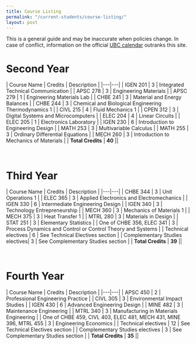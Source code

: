 ```yaml
---
title: Course Listing
permalink: "/current-students/course-listing/"
layout: post
---
```


This is a general guide and may be inaccurate when policies change. In case of conflict, information on the official [UBC calendar](http://www.calendar.ubc.ca/vancouver/courses.cfm) outranks this site.

# Second Year

| Course Name | Credits | Description |
|---|---|
| IGEN 201 | 3 | Integrated Technical Communication |
| APSC 278 | 3 | Engineering Materials |
| APSC 279 | 1 | Engineering Materials Lab |
| CHBE 241 | 3 | Material and Energy Balances |
| CHBE 244 | 3 | Chemical and Biological Engineering Thermodynamics 1 |
| CIVL 215 | 4 | Fluid Mechanics 1 |
| CPEN 312 | 3 | Digital Systems and Microcomputers |
| ELEC 204 | 4 | Linear Circuits |
| ELEC 205 | 1 | Electronics Laboratory |
| IGEN 230 | 6 | Introduction to Engineering Design |
| MATH 253 | 3 | Multivariable Calculus |
| MATH 255 | 3 | Ordinary Differential Equations |
| MECH 260 | 3 | Introduction to Mechanics of Materials |
| **Total Credits** | **40** ||

<br />

# Third Year

| Course Name | Credits | Description |
|---|---|
| CHBE 344 | 3 | Unit Operations 1 |
| ELEC 365 | 3 | Applied Electronics and Electromechanics |
| IGEN 330 | 6 | Intermediate Engineering Design |
| IGEN 340 | 3 | Technology Entrepreneurship |
| MECH 360 | 3 | Mechanics of Materials 1 |
| MECH 375 | 3 | Heat Transfer 1 |
| MTRL 280 | 3 | Materials in Design |
| STAT 251 | 3 | Elementary Statistics |
| One of CHBE 356, ELEC 341 | 3 | Process Dynamics and Control or Control Theory and Systems |
| Technical electives | 6 | See Technical Electives section |
| Complementary Studies electives| 3 | See Complementary Studies section |
| **Total Credits** | **39** ||


<br />

# Fourth Year

| Course Name | Credits | Description |
|---|---|
| APSC 450 | 2 | Professional Engineering Practice |
| CIVL 305 | 3 | Environmental Impact Studies |
| IGEN 430 | 6 | Advanced Engineering Design |
| MINE 482 | 3 | Maintenance Engineering |
| MTRL 340 | 3 | Manufacturing in Materials Engineering |
| One of CHBE 459, CIVL 403, ELEC 481, MECH 431, MINE 396, MTRL 455 | 3 | Engineering Economics |
| Technical electives | 12 | See Technical Electives section |
| Complementary Studies electives | 3 | See Complementary Studies section |
| **Total Credits** | **35** ||
